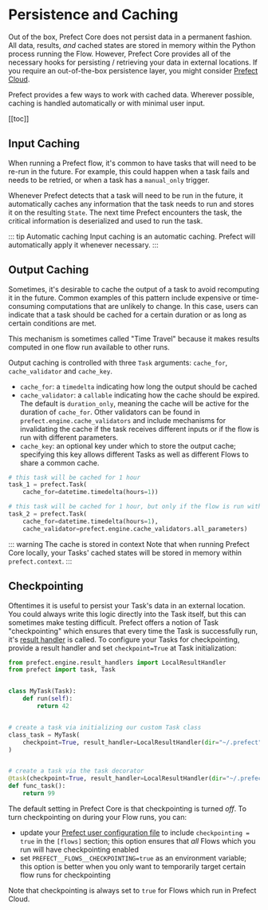 # Persistence and Caching

Out of the box, Prefect Core does not persist data in a permanent fashion. All data, results, _and_ cached states are stored in memory within the
Python process running the Flow. However, Prefect Core provides all of the necessary hooks for persisting / retrieving your data in external locations. If you require an out-of-the-box persistence layer, you might consider [Prefect Cloud](../../cloud/faq.html#what-is-the-difference-between-prefect-core-and-prefect-cloud).

Prefect provides a few ways to work with cached data. Wherever possible, caching is handled automatically or with minimal user input.

[[toc]]

## Input Caching

When running a Prefect flow, it's common to have tasks that will need to be re-run in the future. For example, this could happen when a task fails and needs to be retried, or when a task has a `manual_only` trigger.

Whenever Prefect detects that a task will need to be run in the future, it automatically caches any information that the task needs to run and stores it on the resulting `State`. The next time Prefect encounters the task, the critical information is deserialized and used to run the task.

::: tip Automatic caching
Input caching is an automatic caching. Prefect will automatically apply it whenever necessary.
:::

## Output Caching

Sometimes, it's desirable to cache the output of a task to avoid recomputing it in the future. Common examples of this pattern include expensive or time-consuming computations that are unlikely to change. In this case, users can indicate that a task should be cached for a certain duration or as long as certain conditions are met.

This mechanism is sometimes called "Time Travel" because it makes results computed in one flow run available to other runs.

Output caching is controlled with three `Task` arguments: `cache_for`, `cache_validator` and `cache_key`.

- `cache_for`: a `timedelta` indicating how long the output should be cached
- `cache_validator`: a `callable` indicating how the cache should be expired. The default is `duration_only`, meaning the cache will be active for the duration of `cache_for`. Other validators can be found in `prefect.engine.cache_validators` and include mechanisms for invalidating the cache if the task receives different inputs or if the flow is run with different parameters.
- `cache_key`: an optional key under which to store the output cache; specifying this key allows different Tasks as well as different Flows to share a common cache.

```python
# this task will be cached for 1 hour
task_1 = prefect.Task(
    cache_for=datetime.timedelta(hours=1))

# this task will be cached for 1 hour, but only if the flow is run with the same parameters
task_2 = prefect.Task(
    cache_for=datetime.timedelta(hours=1),
    cache_validator=prefect.engine.cache_validators.all_parameters)
```

::: warning The cache is stored in context
Note that when running Prefect Core locally, your Tasks' cached states will be stored in memory within `prefect.context`.
:::

## Checkpointing

Oftentimes it is useful to persist your Task's data in an external location. You could always write this logic directly into the Task itself, but this can sometimes make testing difficult. Prefect offers a notion of Task "checkpointing" which ensures that every time the Task is successfully run, it's [result handler](results.html#result-handlers) is called. To configure your Tasks for checkpointing, provide a result handler and set `checkpoint=True` at Task initialization:

```python
from prefect.engine.result_handlers import LocalResultHandler
from prefect import task, Task


class MyTask(Task):
    def run(self):
        return 42


# create a task via initializing our custom Task class
class_task = MyTask(
    checkpoint=True, result_handler=LocalResultHandler(dir="~/.prefect")
)


# create a task via the task decorator
@task(checkpoint=True, result_handler=LocalResultHandler(dir="~/.prefect"))
def func_task():
    return 99
```

The default setting in Prefect Core is that checkpointing is turned _off_. To turn checkpointing on during your Flow runs, you can:

- update your [Prefect user configuration file](configuration.html) to include `checkpointing = true` in the `[flows]` section; this option ensures that _all_ Flows which you run will have checkpointing enabled
- set `PREFECT__FLOWS__CHECKPOINTING=true` as an environment variable; this option is better when you only want to temporarily target certain flow runs for checkpointing

Note that checkpointing is always set to `true` for Flows which run in Prefect Cloud.
